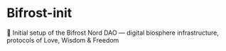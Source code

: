# Bifrost-init
💫 Initial setup of the Bifrost Nord DAO — digital biosphere infrastructure, protocols of Love, Wisdom &amp; Freedom
